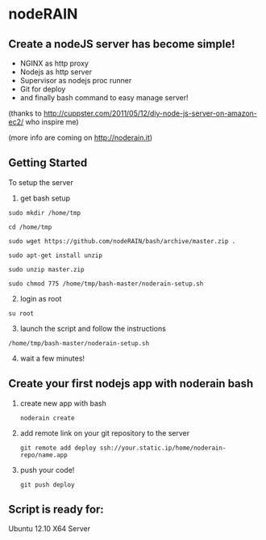 # nodeRAIN

## Create a nodeJS server has become simple!

* NGINX as http proxy
* Nodejs as http server
* Supervisor as nodejs proc runner
* Git for deploy
* and finally bash command to easy manage server!

(thanks to http://cuppster.com/2011/05/12/diy-node-js-server-on-amazon-ec2/ who inspire me)

(more info are coming on http://noderain.it)

## Getting Started

To setup the server

1. get bash setup
  
  `sudo mkdir /home/tmp`
  
  `cd /home/tmp`
  
  `sudo wget https://github.com/nodeRAIN/bash/archive/master.zip .`
  
  `sudo apt-get install unzip` 
  
  `sudo unzip master.zip`

  `sudo chmod 775 /home/tmp/bash-master/noderain-setup.sh`

2. login as root

  `su root`

3. launch the script and follow the instructions
  
  `/home/tmp/bash-master/noderain-setup.sh`

4. wait a few minutes!

## Create your first nodejs app with noderain bash

1. create new app with bash
   
   `noderain create`

2. add remote link on your git repository to the server
  
   `git remote add deploy ssh://your.static.ip/home/noderain-repo/name.app`

3. push your code!
  
   `git push deploy`

## Script is ready for:

Ubuntu 12.10 X64 Server
